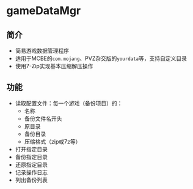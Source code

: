 # gameDataMgr

## 简介

- 简易游戏数据管理程序
- 适用于MCBE的`com.mojang`、PVZ杂交版的`yourdata`等，支持自定义目录
- 使用7-Zip实现基本压缩解压操作

## 功能

- 读取配置文件：每一个游戏（备份项目）的：
  - 名称
  - 备份文件名开头
  - 原目录
  - 备份目录
  - 压缩格式（zip或7z等）
- 打开指定目录
- 备份指定目录
- 还原指定目录
- 记录操作日志
- 列出备份列表